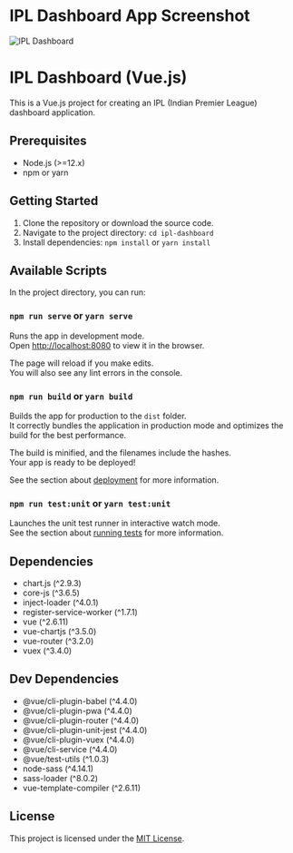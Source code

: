 # IPL Dashboard App Screenshot

![IPL Dashboard](path/to/image.png "IPL Dashboard")

# IPL Dashboard (Vue.js)

This is a Vue.js project for creating an IPL (Indian Premier League) dashboard application.

## Prerequisites

- Node.js (>=12.x)
- npm or yarn

## Getting Started

1. Clone the repository or download the source code.
2. Navigate to the project directory: `cd ipl-dashboard`
3. Install dependencies: `npm install` or `yarn install`

## Available Scripts

In the project directory, you can run:

### `npm run serve` or `yarn serve`

Runs the app in development mode.\
Open [http://localhost:8080](http://localhost:8080) to view it in the browser.

The page will reload if you make edits.\
You will also see any lint errors in the console.

### `npm run build` or `yarn build`

Builds the app for production to the `dist` folder.\
It correctly bundles the application in production mode and optimizes the build for the best performance.

The build is minified, and the filenames include the hashes.\
Your app is ready to be deployed!

See the section about [deployment](https://cli.vuejs.org/guide/deployment.html) for more information.

### `npm run test:unit` or `yarn test:unit`

Launches the unit test runner in interactive watch mode.\
See the section about [running tests](https://cli.vuejs.org/guide/testing.html#unit-tests) for more information.

## Dependencies

- chart.js (^2.9.3)
- core-js (^3.6.5)
- inject-loader (^4.0.1)
- register-service-worker (^1.7.1)
- vue (^2.6.11)
- vue-chartjs (^3.5.0)
- vue-router (^3.2.0)
- vuex (^3.4.0)

## Dev Dependencies

- @vue/cli-plugin-babel (^4.4.0)
- @vue/cli-plugin-pwa (^4.4.0)
- @vue/cli-plugin-router (^4.4.0)
- @vue/cli-plugin-unit-jest (^4.4.0)
- @vue/cli-plugin-vuex (^4.4.0)
- @vue/cli-service (^4.4.0)
- @vue/test-utils (^1.0.3)
- node-sass (^4.14.1)
- sass-loader (^8.0.2)
- vue-template-compiler (^2.6.11)

## License

This project is licensed under the [MIT License](LICENSE).

